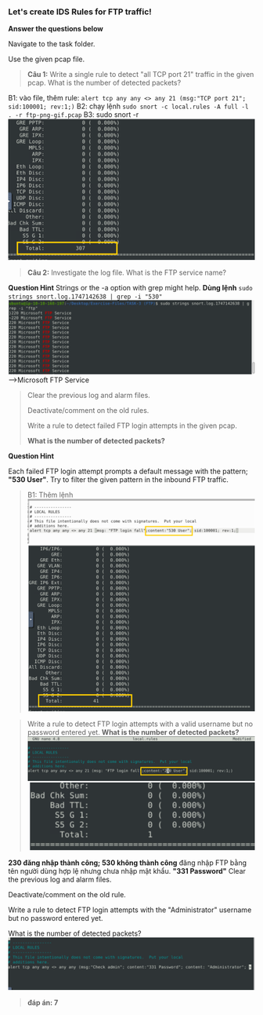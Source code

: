 ### Let's create IDS Rules for FTP traffic!
**Answer the questions below**

Navigate to the task folder.

Use the given pcap file.

>**Câu 1:** Write a single rule to detect "all TCP port 21"  traffic in the given pcap.
>What is the number of detected packets?

B1: vào file, thêm rule: `alert tcp any any <> any 21 (msg:"TCP port 21"; sid:100001; rev:1;)`
B2: chạy lệnh `sudo snort -c local.rules -A full -l . -r ftp-png-gif.pcap` 
B3: sudo snort -r 
![alt text](../png/snc3.png)

>**Câu 2:** Investigate the log file.
>What is the FTP service name?

**Question Hint**
Strings or the -a option with grep might help.
**Dùng lệnh**
`sudo strings snort.log.1747142638 | grep -i "530"`
![alt text](../png/snc4.png)
-->Microsoft FTP Service

>Clear the previous log and alarm files.
>
>Deactivate/comment on the old rules.
>
>Write a rule to detect failed FTP login attempts in the given pcap.
>
>**What is the number of detected packets?**

**Question Hint**

Each failed FTP login attempt prompts a default message with the pattern; **"530 User"**. Try to filter the given pattern in the inbound FTP traffic.
>B1: Thêm lệnh 
![alt text](../png/snc5.png)
![alt text](../png/snc6.png)


>Write a rule to detect FTP login attempts with a valid username but no password entered yet.
>**What is the number of detected packets?**
![alt text](../png/snc7.png)
![alt text](../png/snc8.png)

**230 đăng nhập thành công; 530 không thành công**
đăng nhập FTP  bằng tên người dùng hợp lệ  nhưng chưa nhập mật khẩu. **"331 Password"**
Clear the previous log and alarm files.

Deactivate/comment on the old rule.

Write a rule to detect FTP login attempts with the "Administrator" username but no password entered yet.

What is the number of detected packets?
![alt text](../png/snc9.png)
>**đáp án: 7**